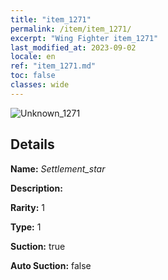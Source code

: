 ```yaml
---
title: "item_1271"
permalink: /item/item_1271/
excerpt: "Wing Fighter item_1271"
last_modified_at: 2023-09-02
locale: en
ref: "item_1271.md"
toc: false
classes: wide
---
```



 ![Unknown_1271](/images/item/Settlement_star_p.png)



## Details

 **Name:** *Settlement_star* 

 **Description:** 

 **Rarity:** 1 

 **Type:** 1 

 **Suction:** true 

 **Auto Suction:** false 


